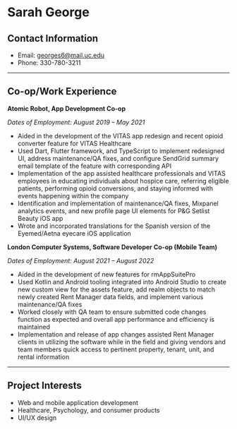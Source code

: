 # Sarah George

## Contact Information
- Email: georges6@mail.uc.edu
- Phone: 330-780-3211

---

## Co-op/Work Experience
**Atomic Robot, App Development Co-op**

*Dates of Employment: August 2019 – May 2021*

- Aided in the development of the VITAS app redesign and recent opioid converter feature for VITAS Healthcare
- Used Dart, Flutter framework, and TypeScript to implement redesigned UI, address maintenance/QA fixes, and
configure SendGrid summary email template of the feature with corresponding API
- Implementation of the app assisted healthcare professionals and VITAS employees in educating individuals about
hospice care, referring eligible patients, performing opioid conversions, and staying informed with events happening
within the company
- Identification and implementation of maintenance/QA fixes, Mixpanel analytics events, and new profile page UI
elements for P&G Setlist Beauty iOS app
- Wrote and incorporated translations for the Spanish version of the Eyemed/Aetna eyecare iOS application

**London Computer Systems, Software Developer Co-op (Mobile Team)**

*Dates of Employment: August 2021 – August 2022*

- Aided in the development of new features for rmAppSuitePro
- Used Kotlin and Android tooling integrated into Android Studio to create new custom view for the assets feature, add
realm objects to match newly created Rent Manager data fields, and implement various maintenance/QA fixes
- Worked closely with QA team to ensure submitted code changes function as expected and overall app performance and
efficiency is maintained
- Implementation and release of app changes assisted Rent Manager clients in utilizing the software while in the field and giving vendors and team members quick access to pertinent property, tenant, unit, and rental information

---

## Project Interests
- Web and mobile application development
- Healthcare, Psychology, and consumer products
- UI/UX design

